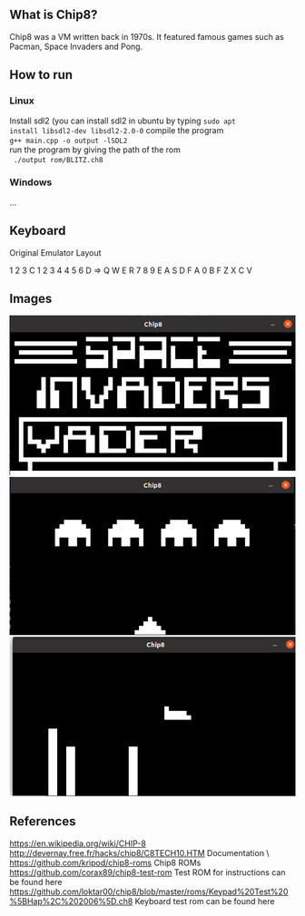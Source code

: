 ## What is Chip8?
Chip8 was a VM written back in 1970s. It featured famous games such as Pacman, Space Invaders and Pong.

## How to run
### Linux
Install sdl2 (you can install sdl2 in ubuntu by typing <code>sudo apt install libsdl2-dev libsdl2-2.0-0</code>
compile the program \
<code>g++ main.cpp -o output -lSDL2</code> \
run the program by giving the path of the rom \
<code> ./output rom/BLITZ.ch8</code>
### Windows
...

## Keyboard

Original               Emulator
Layout 

1 2 3 C                1 2 3 4
4 5 6 D      =>        Q W E R
7 8 9 E                A S D F
A 0 B F                Z X C V

## Images
![space invaders](/screenshots/sc1.png)
![space invaders](/screenshots/sc2.png)
![blitz](/screenshots/sc3.png)

## References
https://en.wikipedia.org/wiki/CHIP-8 \
http://devernay.free.fr/hacks/chip8/C8TECH10.HTM Documentation \ \
https://github.com/kripod/chip8-roms Chip8 ROMs \
https://github.com/corax89/chip8-test-rom Test ROM for instructions can be found here \
https://github.com/loktar00/chip8/blob/master/roms/Keypad%20Test%20%5BHap%2C%202006%5D.ch8 Keyboard test rom can be found here
